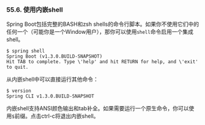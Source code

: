 ### 55.6. 使用内嵌shell

Spring Boot包括完整的BASH和zsh shells的命令行脚本。如果你不使用它们中的任何一个（可能你是一个Window用户），那你可以使用`shell`命令启用一个集成shell。
```shell
$ spring shell
Spring Boot (v1.3.0.BUILD-SNAPSHOT)
Hit TAB to complete. Type \'help' and hit RETURN for help, and \'exit' to quit.
```
从内嵌shell中可以直接运行其他命令：
```shell
$ version
Spring CLI v1.3.0.BUILD-SNAPSHOT
```
内嵌shell支持ANSI颜色输出和tab补全。如果需要运行一个原生命令，你可以使用`$`前缀。点击ctrl-c将退出内嵌shell。
